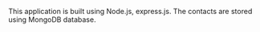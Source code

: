 This application is built using Node.js, express.js. The contacts are stored using MongoDB database.
